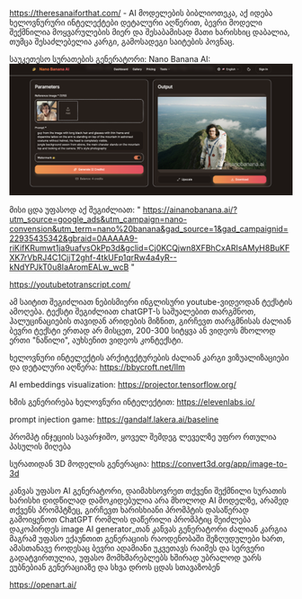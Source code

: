 https://theresanaiforthat.com/ - AI მოდელების ბიბლიოთეკა, აქ იდება ხელოვნურური ინტელექტები დეტალური აღწერით, ბევრი მოდელი შექმნილია მოყვარულების მიერ და შესაბამისად მათი ხარისხიც დაბალია, თუმცა შესაძლებელია კარგი, გამოსადეგი საიტების პოვნაც. 

საუკეთესო სურათების გენერატორი:
Nano Banana AI:
![banana-ai-visualization](./banana-ai.png)

მისი ცდა უფასოდ აქ შეგიძლიათ:
" https://ainanobanana.ai/?utm_source=google_ads&utm_campaign=nano-convension&utm_term=nano%20banana&gad_source=1&gad_campaignid=22935435342&gbraid=0AAAAA9-riKifKRumwt1ja9uafvsOkPp3d&gclid=Cj0KCQjwn8XFBhCxARIsAMyH8BuKFXK7rVbRJ4C1CjjT2ghf-4tkUFp1qrRw4a4yR--kNdYPJkT0u8IaAromEALw_wcB "


https://youtubetotranscript.com/

ამ საიტით შეგიძლიათ ნებისმიერი ინგლისური youtube-ვიდეოდან ტექსტის ამოღება. ტექსტი შეგიძლიათ chatGPT-ს საშუალებით თარგმნოთ, ჰალუცინაციების თავიდან არიდების მიზნით, გირჩევთ თარგმნისას ძალიან ბევრი ტექსტი ერთად არ მისცეთ, 200-300 სიტყვა ან ვიდეოს მხოლოდ ერთი "ნაწილი", აუხსენით ვიდეოს კონტექსტი.

ხელოვნური ინტელექტის არქიტექტურების ძალიან კარგი ვიზუალიზაციები და დეტალური აღწერა:
https://bbycroft.net/llm

AI embeddings visualization:
https://projector.tensorflow.org/

ხმის გენერირება ხელოვნური ინტელექტით:
https://elevenlabs.io/

prompt injection game:
https://gandalf.lakera.ai/baseline

პრომპტ ინჯეციის სავარჯიშო, ყოველ შემდეგ ლეველზე უფრო რთულია პასულის მიღება

სურათიდან 3D მოდელის გენერაცია:
https://convert3d.org/app/image-to-3d





კანვას უფასო AI გენერატორი, დაიმახსოვრეთ თქვენი შექმნილი სურათის ხარისხი დიდწილად დამოკიდებულია არა მხოლოდ AI მოდელზე, არამედ თქვენს პრომპტზეც, გირჩევთ ხარისხიანი პრომპტის დასაწერად გამოიყენოთ ChatGPT რომლის დაწერილი პრომპტიც შეიძლება დაკოპირდეს image AI generator_თან 
კანვას გენერატორი ძალიან კარგია მაგრამ უფასო ექაუნთით გენერაციის რაოდენობაში შეზღუდულები ხართ, ამასთანავე როდესაც ბევრი ადამიანი უკვეთავს რაიმეს და სერვერი გადატვირთულია, უფასო მომხმარებლებს ხშირად უბრალოდ უარს ეუბნებიან გენერაციაზე და სხვა დროს ცდას სთავაზობენ



https://openart.ai/